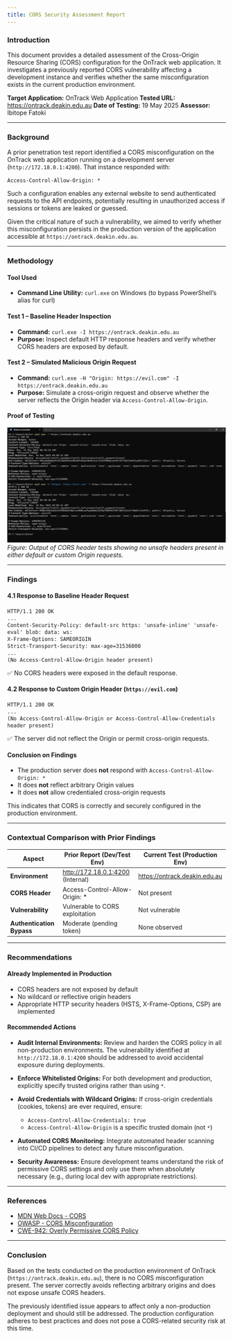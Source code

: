 ```yaml
---
title: CORS Security Assessment Report
---
```


### Introduction

This document provides a detailed assessment of the Cross-Origin Resource Sharing (CORS) configuration for the OnTrack web application. It investigates a previously reported CORS vulnerability affecting a development instance and verifies whether the same misconfiguration exists in the current production environment.

**Target Application:** OnTrack Web Application
**Tested URL:** https://ontrack.deakin.edu.au
**Date of Testing:** 19 May 2025
**Assessor:** Ibitope Fatoki

---

### Background

A prior penetration test report identified a CORS misconfiguration on the OnTrack web application running on a development server (`http://172.18.0.1:4200`). That instance responded with:

```
Access-Control-Allow-Origin: *
```

Such a configuration enables any external website to send authenticated requests to the API endpoints, potentially resulting in unauthorized access if sessions or tokens are leaked or guessed.

Given the critical nature of such a vulnerability, we aimed to verify whether this misconfiguration persists in the production version of the application accessible at `https://ontrack.deakin.edu.au`.

---

### Methodology

#### Tool Used

- **Command Line Utility:** `curl.exe` on Windows (to bypass PowerShell’s alias for curl)

#### Test 1 – Baseline Header Inspection

- **Command:**
  `curl.exe -I https://ontrack.deakin.edu.au`
- **Purpose:**
  Inspect default HTTP response headers and verify whether CORS headers are exposed by default.

#### Test 2 – Simulated Malicious Origin Request

- **Command:**
  `curl.exe -H "Origin: https://evil.com" -I https://ontrack.deakin.edu.au`
- **Purpose:**
  Simulate a cross-origin request and observe whether the server reflects the Origin header via `Access-Control-Allow-Origin`.

#### Proof of Testing

![Screenshot of CORS header tests using curl.exe in Windows PowerShell](./Images/CORS.png)
*Figure: Output of CORS header tests showing no unsafe headers present in either default or custom Origin requests.*

---

### Findings

#### 4.1 Response to Baseline Header Request

```
HTTP/1.1 200 OK
...
Content-Security-Policy: default-src https: 'unsafe-inline' 'unsafe-eval' blob: data: ws:
X-Frame-Options: SAMEORIGIN
Strict-Transport-Security: max-age=31536000
...
(No Access-Control-Allow-Origin header present)
```
✅ No CORS headers were exposed in the default response.

#### 4.2 Response to Custom Origin Header (`https://evil.com`)

```
HTTP/1.1 200 OK
...
(No Access-Control-Allow-Origin or Access-Control-Allow-Credentials header present)
```
✅ The server did not reflect the Origin or permit cross-origin requests.

#### Conclusion on Findings

- The production server does **not** respond with `Access-Control-Allow-Origin: *`
- It does **not** reflect arbitrary Origin values
- It does **not** allow credentialed cross-origin requests

This indicates that CORS is correctly and securely configured in the production environment.

---

### Contextual Comparison with Prior Findings

| Aspect                       | Prior Report (Dev/Test Env)         | Current Test (Production Env)      |
|------------------------------|-------------------------------------|------------------------------------|
| **Environment**              | http://172.18.0.1:4200 (Internal)   | https://ontrack.deakin.edu.au      |
| **CORS Header**              | Access-Control-Allow-Origin: *      | Not present                        |
| **Vulnerability**            | Vulnerable to CORS exploitation     | Not vulnerable                     |
| **Authentication Bypass**    | Moderate (pending token)            | None observed                      |

---

### Recommendations

#### Already Implemented in Production

- CORS headers are not exposed by default
- No wildcard or reflective origin headers
- Appropriate HTTP security headers (HSTS, X-Frame-Options, CSP) are implemented

#### Recommended Actions

- **Audit Internal Environments:**
  Review and harden the CORS policy in all non-production environments. The vulnerability identified at `http://172.18.0.1:4200` should be addressed to avoid accidental exposure during deployments.

- **Enforce Whitelisted Origins:**
  For both development and production, explicitly specify trusted origins rather than using `*`.

- **Avoid Credentials with Wildcard Origins:**
  If cross-origin credentials (cookies, tokens) are ever required, ensure:
  - `Access-Control-Allow-Credentials: true`
  - `Access-Control-Allow-Origin` is a specific trusted domain (not `*`)

- **Automated CORS Monitoring:**
  Integrate automated header scanning into CI/CD pipelines to detect any future misconfiguration.

- **Security Awareness:**
  Ensure development teams understand the risk of permissive CORS settings and only use them when absolutely necessary (e.g., during local dev with appropriate restrictions).

---

### References

- [MDN Web Docs - CORS](https://developer.mozilla.org/en-US/docs/Web/HTTP/CORS)
- [OWASP - CORS Misconfiguration](https://owasp.org/www-community/attacks/CORS_OriginHeaderScrutiny)
- [CWE-942: Overly Permissive CORS Policy](https://cwe.mitre.org/data/definitions/942.html)

---

### Conclusion

Based on the tests conducted on the production environment of OnTrack (`https://ontrack.deakin.edu.au`), there is no CORS misconfiguration present. The server correctly avoids reflecting arbitrary origins and does not expose unsafe CORS headers.

The previously identified issue appears to affect only a non-production deployment and should still be addressed. The production configuration adheres to best practices and does not pose a CORS-related security risk at this time.
